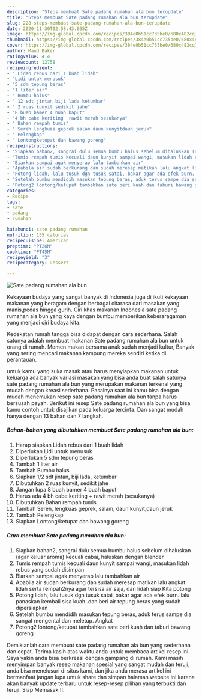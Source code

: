 ```yaml
---
description: "Steps membuat Sate padang rumahan ala bun terupdate"
title: "Steps membuat Sate padang rumahan ala bun terupdate"
slug: 228-steps-membuat-sate-padang-rumahan-ala-bun-terupdate
date: 2020-11-30T02:58:43.665Z
image: https://img-global.cpcdn.com/recipes/384e0b51cc735be0/680x482cq70/sate-padang-rumahan-ala-bun-foto-resep-utama.jpg
thumbnail: https://img-global.cpcdn.com/recipes/384e0b51cc735be0/680x482cq70/sate-padang-rumahan-ala-bun-foto-resep-utama.jpg
cover: https://img-global.cpcdn.com/recipes/384e0b51cc735be0/680x482cq70/sate-padang-rumahan-ala-bun-foto-resep-utama.jpg
author: Maud Baker
ratingvalue: 4.4
reviewcount: 12758
recipeingredient:
- " Lidah rebus dari 1 buah lidah"
- "Lidi untuk menusuk"
- "5 sdm tepung beras"
- "1 liter air"
- " Bumbu halus"
- " 12 sdt jintan biji lada ketumbar"
- " 2 ruas kunyit sedikit jahe"
- "8 buah bamer 4 buah baput"
- "4 bh cabe keriting  rawit merah sesukanya"
- " Bahan rempah tumis"
- " Sereh lengkuas geprek salam daun kunyitdaun jeruk"
- " Pelengkap"
- " Lontongketupat dan bawang goreng"
recipeinstructions:
- "Siapkan bahan2, sangrai dulu semua bumbu halus sebelum dihaluskan (agar keluar aroma) kecuali cabai, haluskan dengan blender"
- "Tumis rempah tumis kecuali daun kunyit sampai wangi, masukan lidah rebus yang sudah disimpan"
- "Biarkan sampai agak menyerap lalu tambahkan air"
- "Apabila air sudah berkurang dan sudah meresap matikan lalu angkat lidah serta rempah2nya agar tersisa air saja, dan lidah siap Kita potong"
- "Potong lidah, lalu tusuk dgn tusuk satai, bakar agar ada efek burn..lalu panaskan kembali sisa kuah..dan beri air tepung beras yang sudah dipersiapkan"
- "Setelah bumbu mendidih masukan tepung beras, aduk terus sampe dia sangat mengental dan meletup. Angkat"
- "Potong2 lontong/ketupat tambahkan sate beri kuah dan taburi bawang goreng"
categories:
- Recipe
tags:
- sate
- padang
- rumahan

katakunci: sate padang rumahan 
nutrition: 155 calories
recipecuisine: American
preptime: "PT26M"
cooktime: "PT45M"
recipeyield: "3"
recipecategory: Dessert

---
```



![Sate padang rumahan ala bun](https://img-global.cpcdn.com/recipes/384e0b51cc735be0/680x482cq70/sate-padang-rumahan-ala-bun-foto-resep-utama.jpg)

Kekayaan budaya yang sangat banyak di Indonesia juga di ikuti kekayaan makanan yang beragam dengan berbagai citarasa dari masakan yang manis,pedas hingga gurih. Ciri khas makanan Indonesia sate padang rumahan ala bun yang kaya dengan bumbu memberikan keberaragaman yang menjadi ciri budaya kita.




Kedekatan rumah tangga bisa didapat dengan cara sederhana. Salah satunya adalah membuat makanan Sate padang rumahan ala bun untuk orang di rumah. Momen makan bersama anak sudah menjadi kultur, Banyak yang sering mencari makanan kampung mereka sendiri ketika di perantauan.

untuk kamu yang suka masak atau harus menyiapkan makanan untuk keluarga ada banyak variasi masakan yang bisa anda buat salah satunya sate padang rumahan ala bun yang merupakan makanan terkenal yang mudah dengan kreasi sederhana. Pasalnya saat ini kamu bisa dengan mudah menemukan resep sate padang rumahan ala bun tanpa harus bersusah payah.
Berikut ini resep Sate padang rumahan ala bun yang bisa kamu contoh untuk disajikan pada keluarga tercinta. Dan sangat mudah hanya dengan 13 bahan dan 7 langkah.


<!--inarticleads1-->

##### Bahan-bahan yang dibutuhkan membuat Sate padang rumahan ala bun:

1. Harap siapkan  Lidah rebus dari 1 buah lidah
1. Diperlukan Lidi untuk menusuk
1. Diperlukan 5 sdm tepung beras
1. Tambah 1 liter air
1. Tambah  Bumbu halus
1. Siapkan  1/2 sdt jintan, biji lada, ketumbar
1. Dibutuhkan  2 ruas kunyit, sedikit jahe
1. Jangan lupa 8 buah bamer 4 buah baput
1. Harus ada 4 bh cabe keriting + rawit merah (sesukanya)
1. Dibutuhkan  Bahan rempah tumis
1. Tambah  Sereh, lengkuas geprek, salam, daun kunyit,daun jeruk
1. Tambah  Pelengkap
1. Siapkan  Lontong/ketupat dan bawang goreng




<!--inarticleads2-->

##### Cara membuat  Sate padang rumahan ala bun:

1. Siapkan bahan2, sangrai dulu semua bumbu halus sebelum dihaluskan (agar keluar aroma) kecuali cabai, haluskan dengan blender
1. Tumis rempah tumis kecuali daun kunyit sampai wangi, masukan lidah rebus yang sudah disimpan
1. Biarkan sampai agak menyerap lalu tambahkan air
1. Apabila air sudah berkurang dan sudah meresap matikan lalu angkat lidah serta rempah2nya agar tersisa air saja, dan lidah siap Kita potong
1. Potong lidah, lalu tusuk dgn tusuk satai, bakar agar ada efek burn..lalu panaskan kembali sisa kuah..dan beri air tepung beras yang sudah dipersiapkan
1. Setelah bumbu mendidih masukan tepung beras, aduk terus sampe dia sangat mengental dan meletup. Angkat
1. Potong2 lontong/ketupat tambahkan sate beri kuah dan taburi bawang goreng




Demikianlah cara membuat sate padang rumahan ala bun yang sederhana dan cepat. Terima kasih atas waktu anda untuk membaca artikel resep ini. Saya yakin anda bisa berkreasi dengan gampang di rumah. Kami masih menyimpan banyak resep makanan spesial yang sangat mudah dan teruji, anda bisa menelusuri di situs kami, dan jika anda merasa artikel ini bermanfaat jangan lupa untuk share dan simpan halaman website ini karena akan banyak update terbaru untuk resep-resep pilihan yang terbukti dan teruji. Siap Memasak !!. 

